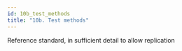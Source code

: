```yaml
---
id: 10b_test_methods
title: "10b. Test methods"
---
```

Reference standard, in sufficient detail to allow replication